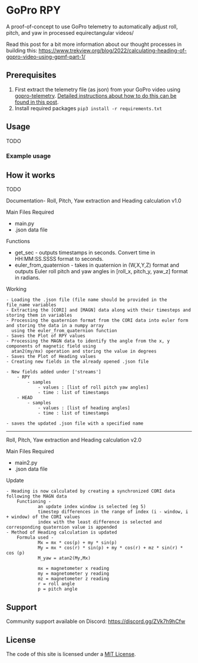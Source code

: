 # GoPro RPY

A proof-of-concept to use GoPro telemetry to automatically adjust roll, pitch, and yaw in processed equirectangular videos/

Read this post for a bit more information about our thought processes in building this: https://www.trekview.org/blog/2022/calculating-heading-of-gopro-video-using-gpmf-part-1/

## Prerequisites

1. First extract the telemetry file (as json) from your GoPro video using [gopro-telemetry](https://github.com/JuanIrache/gopro-telemetry/). [Detailed instructions about how to do this can be found in this post](https://www.trekview.org/blog/2022/gopro-telemetry-exporter-getting-started/).
2. Install required packages `pip3 install -r requirements.txt`

## Usage

TODO

### Example usage


## How it works

TODO

Documentation-
Roll, Pitch, Yaw extraction and Heading calculation
v1.0

Main Files Required
- main.py
- .json data file

Functions

- get_sec - 			outputs timestamps in seconds. Convert time in HH:MM:SS.SSSS format to seconds.
- euler_from_quaternion - 	takes in quaternion in (W,X,Y,Z) format and outputs Euler roll pitch and 
				yaw angles in [roll_x, pitch_y, yaw_z] format in radians.

Working

	- Loading the .json file (file name should be provided in the file_name variables
	- Extracting the [CORI] and [MAGN] data along with their timesteps and storing them in variables
	- Processing the quaternion format from the CORI data into euler form and storing the data in a numpy array
  	  using the euler_from_quaternion function
	- Saves the Plot of RPY values
	- Processing the MAGN data to identify the angle from the x, y components of magnetic field using
	  atan2(my/mx) operation and storing the value in degrees
	- Saves the Plot of Heading values
	- Creating new fields in the already opened .json file

	- New fields added under ['streams']
		- RPY
			- samples
				- values : [list of roll pitch yaw angles]
				- time : list of timestamps
		- HEAD
			- samples
				- values : [list of heading angles]
				- time : list of timestamps
	
	- saves the updated .json file with a specified name
_________________________________________________________________________________________________________________

Roll, Pitch, Yaw extraction and Heading calculation
v2.0

Main Files Required
- main2.py
- .json data file

Update

	- Heading is now calculated by creating a synchronized CORI data following the MAGN data
		Functioning - 
				an update index window is selected (eg 5)
				timestep differences in the range of index (i - window, i + window) of the CORI values
				index with the least difference is selected and corresponding quaternion value is appended
	- Method of Heading calculation is updated
		Formula used - 
				Mx = mx * cos(p) + my * sin(p)
				My = mx * cos(r) * sin(p) + my * cos(r) + mz * sin(r) * cos (p)
				M_yaw = atan2(My,Mx)

				mx = magnetometer x reading
				my = magnetometer y reading
				mz = magnetometer z reading
				r = roll angle
				p = pitch angle

## Support

Community support available on Discord: https://discord.gg/ZVk7h9hCfw

## License

The code of this site is licensed under a [MIT License](/LICENSE).